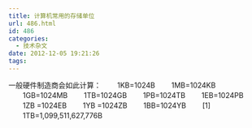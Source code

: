 ```yaml
---
title: 计算机常用的存储单位
url: 486.html
id: 486
categories:
  - 技术杂文
date: 2012-12-05 19:21:26
tags:
---
```


一般硬件制造商会如此计算： 　　1KB=1024B 　　1MB=1024KB 　　1GB=1024MB 　　1TB=1024GB 　　1PB=1024TB 　　1EB=1024PB 　　1ZB =1024EB 　　1YB =1024ZB 　　1BB=1024YB 　　\[1\] 　　1TB=1,099,511,627,776B